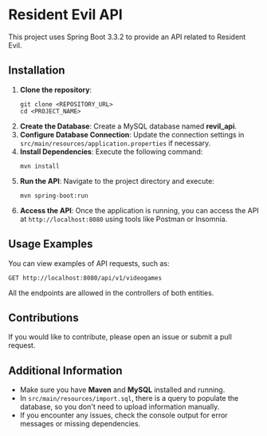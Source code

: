 <h1>Resident Evil API</h1>

<p>This project uses Spring Boot 3.3.2 to provide an API related to Resident Evil.</p>

<h2>Installation</h2>

<ol>
    <li><strong>Clone the repository</strong>:
        <pre><code>git clone &lt;REPOSITORY_URL&gt;
cd &lt;PROJECT_NAME&gt;</code></pre>
    </li>
    <li><strong>Create the Database</strong>: Create a MySQL database named <strong>revil_api</strong>.</li>
    <li><strong>Configure Database Connection</strong>: Update the connection settings in <code>src/main/resources/application.properties</code> if necessary.</li>
    <li><strong>Install Dependencies</strong>: Execute the following command:
        <pre><code>mvn install</code></pre>
    </li>
    <li><strong>Run the API</strong>: Navigate to the project directory and execute:
        <pre><code>mvn spring-boot:run</code></pre>
    </li>
    <li><strong>Access the API</strong>: Once the application is running, you can access the API at <code>http://localhost:8080</code> using tools like Postman or Insomnia.</li>
</ol>

<h2>Usage Examples</h2>
<p>You can view examples of API requests, such as:</p>
<pre><code>GET http://localhost:8080/api/v1/videogames</code></pre>
<p>All the endpoints are allowed in the controllers of both entities.</p>

<h2>Contributions</h2>
<p>If you would like to contribute, please open an issue or submit a pull request.</p>

<h2>Additional Information</h2>
<ul>
    <li>Make sure you have <strong>Maven</strong> and <strong>MySQL</strong> installed and running.</li>
    <li>In <code>src/main/resources/import.sql</code>, there is a query to populate the database, so you don't need to upload information manually.</li>
    <li>If you encounter any issues, check the console output for error messages or missing dependencies.</li>
</ul>
